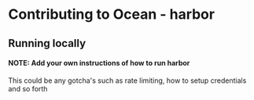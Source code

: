 # Contributing to Ocean - harbor

## Running locally

#### NOTE: Add your own instructions of how to run harbor

This could be any gotcha's such as rate limiting, how to setup credentials and so forth
